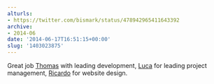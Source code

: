 ```yaml
---
alturls:
- https://twitter.com/bismark/status/478942965411643392
archive:
- 2014-06
date: '2014-06-17T16:51:15+00:00'
slug: '1403023875'
---
```


Great job [Thomas](https://twitter.com/jtmoulia) with leading development, [Luca](https://twitter.com/LucaTavazzani) for leading project management, [Ricardo](https://twitter.com/RRotesi) for website design.

